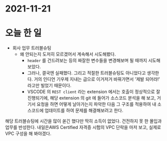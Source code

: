 # 2021-11-21

# 오늘 한 일

- 회사 업무 트러블슈팅
    - 왜 안되는지 도저히 모르겠어서 계속해서 시도해봤다.
        - `header` 를 건드려보는 등의 짜잘한 변수들을 변경해보며 될 때까지 시도해보았다.
        - 그러나, 결국엔 실패했다. 그리고 적절한 트러블슈팅도 아니었다고 생각한다. 거의 인디언 기우제 지내는 급으로 이거저거 바꿔가면서 '제발 되어라!' 라고만 빌었기 때문이다.
        - VSCODE 의 `REST client` 라는 extension 에서는 호출이 정상적으로 잘 진행되기에, 해당 extension 의 git 에 들어가 소스코드 분석을 해 보고, 거기서 요청을 하면 어떻게 날아가는지 파악한 다음 그 구조를 적용하여 내 소스코드에 업데이트를 하여 문제를 해결해보려고 한다.
        

해당 트러블슈팅에 시간을 많이 쏟긴 했다만 딱히 소득이 없었다. 건전하지 못 한 몰입과 업무를 반성한다. 내일은AWS Certified 자격증 시험의 VPC 단락을 마저 보고, 실제로 VPC 구성을 해 봐야겠다.